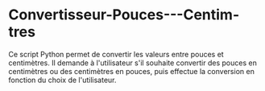 # Convertisseur-Pouces---Centim-tres
Ce script Python permet de convertir les valeurs entre pouces et centimètres. Il demande à l'utilisateur s'il souhaite convertir des pouces en centimètres ou des centimètres en pouces, puis effectue la conversion en fonction du choix de l'utilisateur.

